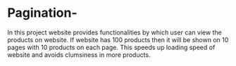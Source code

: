 # Pagination-
In this project website provides functionalities by which user can view the products on website. If website has 100 products then it will be shown on 10 pages with 10 products on each page. This speeds up loading speed of website and avoids clumsiness in more products.
